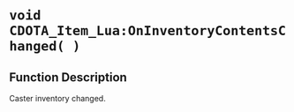 # `void CDOTA_Item_Lua:OnInventoryContentsChanged( )`
## Function Description
Caster inventory changed.

